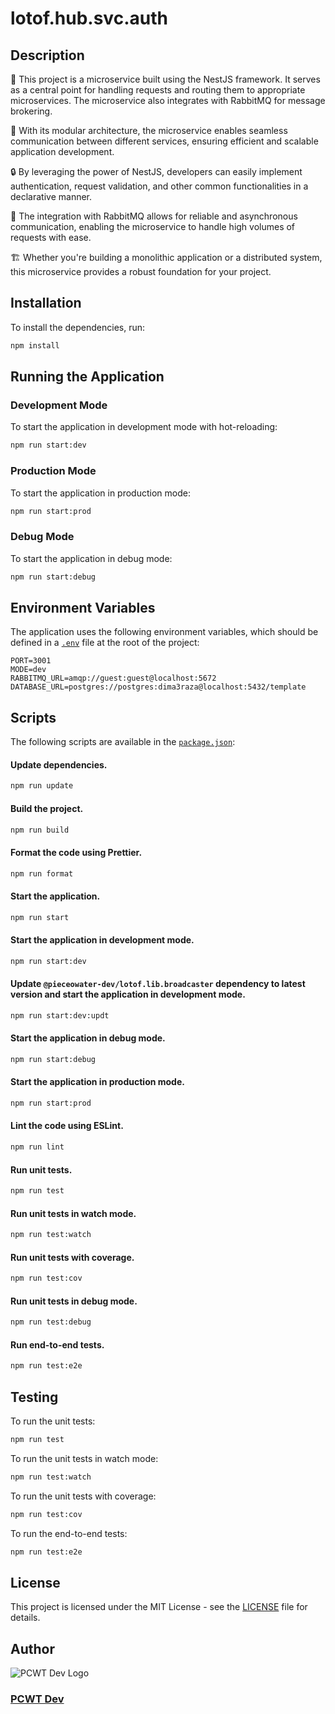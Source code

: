 # lotof.hub.svc.auth

## Description
🚀 This project is a microservice built using the NestJS framework. It serves as a central point for handling requests and routing them to appropriate microservices. The microservice also integrates with RabbitMQ for message brokering.

🔌 With its modular architecture, the microservice enables seamless communication between different services, ensuring efficient and scalable application development.

🔒 By leveraging the power of NestJS, developers can easily implement authentication, request validation, and other common functionalities in a declarative manner.

🐇 The integration with RabbitMQ allows for reliable and asynchronous communication, enabling the microservice to handle high volumes of requests with ease.

🏗️ Whether you're building a monolithic application or a distributed system, this microservice provides a robust foundation for your project.


## Installation
To install the dependencies, run:
```bash
npm install
```

## Running the Application

### Development Mode
To start the application in development mode with hot-reloading:
```bash
npm run start:dev
```

### Production Mode
To start the application in production mode:
```bash
npm run start:prod
```

### Debug Mode
To start the application in debug mode:
```bash
npm run start:debug
```

## Environment Variables
The application uses the following environment variables, which should be defined in a [`.env`](.env) file at the root of the project:

```properties
PORT=3001
MODE=dev
RABBITMQ_URL=amqp://guest:guest@localhost:5672
DATABASE_URL=postgres://postgres:dima3raza@localhost:5432/template
```

## Scripts
The following scripts are available in the [`package.json`](package.json):

#### Update dependencies.
```bash
npm run update
```

#### Build the project.
```bash
npm run build
```

#### Format the code using Prettier.
```bash
npm run format
```

#### Start the application.
```bash
npm run start
```

#### Start the application in development mode.
```bash
npm run start:dev
```

#### Update ```@pieceowater-dev/lotof.lib.broadcaster``` dependency to latest version and start the application in development mode.
```bash
npm run start:dev:updt
```

#### Start the application in debug mode.
```bash
npm run start:debug
```

#### Start the application in production mode.
```bash
npm run start:prod
```

#### Lint the code using ESLint.
```bash
npm run lint
```

#### Run unit tests.
```bash
npm run test
```

#### Run unit tests in watch mode.
```bash
npm run test:watch
```

#### Run unit tests with coverage.
```bash
npm run test:cov
```

#### Run unit tests in debug mode.
```bash
npm run test:debug
```

#### Run end-to-end tests.
```bash
npm run test:e2e
```


## Testing
To run the unit tests:
```bash
npm run test
```

To run the unit tests in watch mode:
```bash
npm run test:watch
```

To run the unit tests with coverage:
```bash
npm run test:cov
```

To run the end-to-end tests:
```bash
npm run test:e2e
```

## License
This project is licensed under the MIT License - see the [LICENSE](LICENSE) file for details.

## Author
![PCWT Dev Logo](https://avatars.githubusercontent.com/u/168465239?s=50)
### [PCWT Dev](https://github.com/pieceowater-dev)
